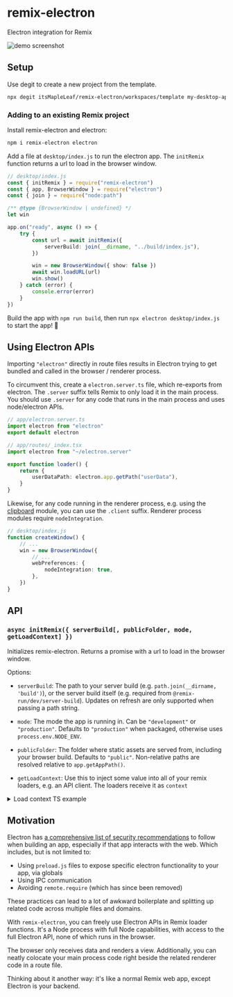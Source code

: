 # remix-electron

Electron integration for Remix

![demo screenshot](./screenshot.png)

## Setup

Use degit to create a new project from the template.

```sh
npx degit itsMapleLeaf/remix-electron/workspaces/template my-desktop-app
```

### Adding to an existing Remix project

Install remix-electron and electron:

```bash
npm i remix-electron electron
```

Add a file at `desktop/index.js` to run the electron app. The `initRemix` function returns a url to load in the browser window.

```ts
// desktop/index.js
const { initRemix } = require("remix-electron")
const { app, BrowserWindow } = require("electron")
const { join } = require("node:path")

/** @type {BrowserWindow | undefined} */
let win

app.on("ready", async () => {
	try {
		const url = await initRemix({
			serverBuild: join(__dirname, "../build/index.js"),
		})

		win = new BrowserWindow({ show: false })
		await win.loadURL(url)
		win.show()
	} catch (error) {
		console.error(error)
	}
})
```

Build the app with `npm run build`, then run `npx electron desktop/index.js` to start the app! 🚀

## Using Electron APIs

Importing `"electron"` directly in route files results in Electron trying to get bundled and called in the browser / renderer process.

To circumvent this, create a `electron.server.ts` file, which re-exports from electron. The `.server` suffix tells Remix to only load it in the main process. You should use `.server` for any code that runs in the main process and uses node/electron APIs.

```ts
// app/electron.server.ts
import electron from "electron"
export default electron
```

```ts
// app/routes/_index.tsx
import electron from "~/electron.server"

export function loader() {
	return {
		userDataPath: electron.app.getPath("userData"),
	}
}
```

Likewise, for any code running in the renderer process, e.g. using the [clipboard](https://www.electronjs.org/docs/latest/api/clipboard) module, you can use the `.client` suffix. Renderer process modules require `nodeIntegration`.

```ts
// desktop/index.js
function createWindow() {
	// ...
	win = new BrowserWindow({
		// ...
		webPreferences: {
			nodeIntegration: true,
		},
	})
}
```

## API

### `async initRemix({ serverBuild[, publicFolder, mode, getLoadContext] })`

Initializes remix-electron. Returns a promise with a url to load in the browser window.

Options:

- `serverBuild`: The path to your server build (e.g. `path.join(__dirname, 'build')`), or the server build itself (e.g. required from `@remix-run/dev/server-build`). Updates on refresh are only supported when passing a path string.

- `mode`: The mode the app is running in. Can be `"development"` or `"production"`. Defaults to `"production"` when packaged, otherwise uses `process.env.NODE_ENV`.

- `publicFolder`: The folder where static assets are served from, including your browser build. Defaults to `"public"`. Non-relative paths are resolved relative to `app.getAppPath()`.

- `getLoadContext`: Use this to inject some value into all of your remix loaders, e.g. an API client. The loaders receive it as `context`

<details>
<summary>Load context TS example</summary>

**app/context.ts**

```ts
import type * as remix from "@remix-run/node"

// your context type
export type LoadContext = {
	secret: string
}

// a custom data function args type to use for loaders/actions
export type DataFunctionArgs = Omit<remix.DataFunctionArgs, "context"> & {
	context: LoadContext
}
```

**desktop/main.js**

```ts
const url = await initRemix({
	// ...

	/** @type {import("~/context").LoadContext} */
	getLoadContext: () => ({
		secret: "123",
	}),
})
```

In a route file:

```ts
import type { DataFunctionArgs, LoadContext } from "~/context"

export async function loader({ context }: DataFunctionArgs) {
	// do something with context
}
```

</details>

## Motivation

Electron has [a comprehensive list of security recommendations](https://www.electronjs.org/docs/latest/tutorial/security) to follow when building an app, especially if that app interacts with the web. Which includes, but is not limited to:

- Using `preload.js` files to expose specific electron functionality to your app, via globals
- Using IPC communication
- Avoiding `remote.require` (which has since been removed)

These practices can lead to a lot of awkward boilerplate and splitting up related code across multiple files and domains.

With `remix-electron`, you can freely use Electron APIs in Remix loader functions. It's a Node process with full Node capabilities, with access to the full Electron API, none of which runs in the browser.

The browser only receives data and renders a view. Additionally, you can neatly colocate your main process code right beside the related renderer code in a route file.

Thinking about it another way: it's like a normal Remix web app, except Electron is your backend.

